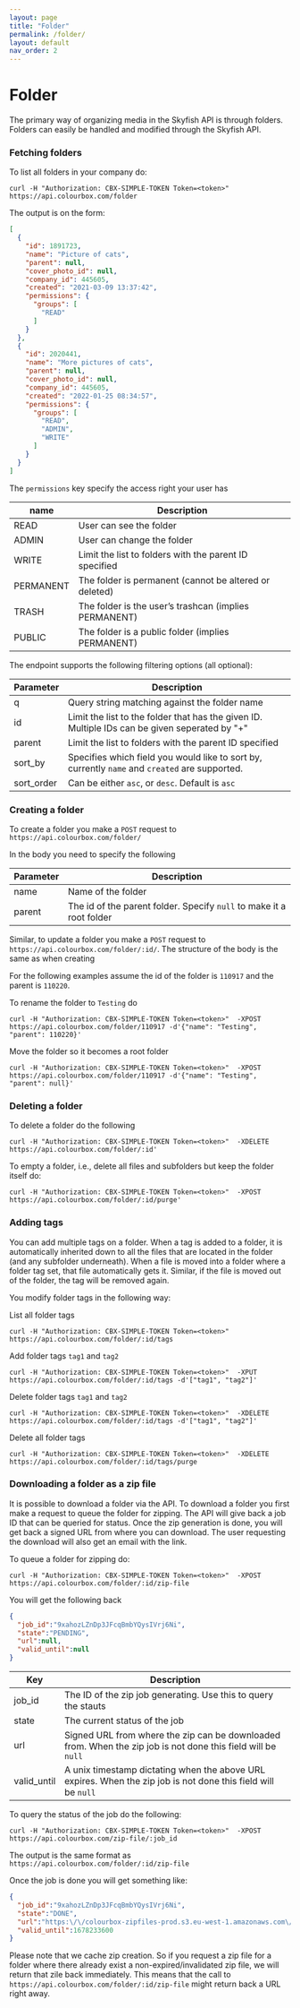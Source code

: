 ```yaml
---
layout: page
title: "Folder"
permalink: /folder/
layout: default
nav_order: 2
---
```


# Folder
The primary way of organizing media in the Skyfish API is through folders. Folders can easily be handled and modified through the Skyfish API.


### Fetching folders
To list all folders in your company do:
```
curl -H "Authorization: CBX-SIMPLE-TOKEN Token=<token>" https://api.colourbox.com/folder
```
The output is on the form:
```json
[
  {
    "id": 1891723,
    "name": "Picture of cats",
    "parent": null,
    "cover_photo_id": null,
    "company_id": 445605,
    "created": "2021-03-09 13:37:42",
    "permissions": {
      "groups": [
        "READ"
      ]
    }
  },
  {
    "id": 2020441,
    "name": "More pictures of cats",
    "parent": null,
    "cover_photo_id": null,
    "company_id": 445605,
    "created": "2022-01-25 08:34:57",
    "permissions": {
      "groups": [
        "READ",
        "ADMIN",
        "WRITE"
      ]
    }
  }
]  
```

The `permissions` key specify the access right your user has

| name        | Description         
| ------------- |-------------
| READ    | User can see the folder
| ADMIN    | User can change the folder
| WRITE    | Limit the list to folders with the parent ID specified
| PERMANENT    | The folder is permanent (cannot be altered or deleted)
| TRASH    | 	The folder is the user’s trashcan (implies PERMANENT)
| PUBLIC | 	The folder is a public folder (implies PERMANENT)



The endpoint supports the following filtering options (all optional):

| Parameter        | Description         
| ------------- |-------------
| q    | Query string matching against the folder name 
| id    | Limit the list to the folder that has the given ID. Multiple IDs can be given seperated by "+"
| parent    | Limit the list to folders with the parent ID specified
| sort_by    | Specifies which field you would like to sort by, currently `name` and `created` are supported.
| sort_order    | Can be either `asc`, or `desc`. Default is `asc`


### Creating a folder
To create a folder you make a `POST` request to `https://api.colourbox.com/folder/`

In the body you need to specify the following

| Parameter        | Description         
| ------------- |-------------
| name    | Name of the folder
| parent    | The id of the parent folder. Specify `null` to make it a root folder


Similar, to update a folder you make a `POST` request to `https://api.colourbox.com/folder/:id/`. The structure of the body is the same as when creating


For the following examples assume the id of the folder is `110917` and the parent is `110220`. 

To rename the folder to `Testing` do
```
curl -H "Authorization: CBX-SIMPLE-TOKEN Token=<token>"  -XPOST https://api.colourbox.com/folder/110917 -d'{"name": "Testing", "parent": 110220}'
```

Move the folder so it becomes a root folder
```
curl -H "Authorization: CBX-SIMPLE-TOKEN Token=<token>"  -XPOST https://api.colourbox.com/folder/110917 -d'{"name": "Testing", "parent": null}'
```

### Deleting a folder
To delete a folder do the following
```
curl -H "Authorization: CBX-SIMPLE-TOKEN Token=<token>"  -XDELETE https://api.colourbox.com/folder/:id'
```

To empty a folder, i.e., delete all files and subfolders but keep the folder itself do:
```
curl -H "Authorization: CBX-SIMPLE-TOKEN Token=<token>"  -XPOST https://api.colourbox.com/folder/:id/purge'
```



### Adding tags
You can add multiple tags on a folder. When a tag is added to a folder, it is automatically inherited down to all the files that are located in the folder (and any subfolder underneath). When a file is moved into a folder where a folder tag set, that file automatically gets it. Similar, if the file is moved out of the folder, the tag will be removed again. 

You modify folder tags in the following way:


List all folder tags
```
curl -H "Authorization: CBX-SIMPLE-TOKEN Token=<token>"  https://api.colourbox.com/folder/:id/tags
```

Add folder tags `tag1` and `tag2`
```
curl -H "Authorization: CBX-SIMPLE-TOKEN Token=<token>"  -XPUT https://api.colourbox.com/folder/:id/tags -d'["tag1", "tag2"]'
```

Delete folder tags `tag1` and `tag2`
```
curl -H "Authorization: CBX-SIMPLE-TOKEN Token=<token>"  -XDELETE https://api.colourbox.com/folder/:id/tags -d'["tag1", "tag2"]'
```

Delete all folder tags
```
curl -H "Authorization: CBX-SIMPLE-TOKEN Token=<token>"  -XDELETE https://api.colourbox.com/folder/:id/tags/purge
```

### Downloading a folder as a zip file
It is possible to download a folder via the API. To download a folder you first make a request to queue the folder for zipping. The API will give back a job ID that can be queried for status. Once the zip generation is done, you will get back a signed URL from where you can download. The user requesting the download will also get an email with the link. 

To queue a folder for zipping do:
```
curl -H "Authorization: CBX-SIMPLE-TOKEN Token=<token>"  -XPOST https://api.colourbox.com/folder/:id/zip-file
```

You will get the following back
```json
{
  "job_id":"9xahozLZnDp3JFcqBmbYQysIVrj6Ni",
  "state":"PENDING",
  "url":null,
  "valid_until":null
}
```

| Key        | Description         
| ------------- |-------------
| job_id    | The ID of the zip job generating. Use this to query the stauts
| state    | The current status of the job
| url    | Signed URL from where the zip can be downloaded from. When the zip job is not done this field will be `null`
| valid_until    | A unix timestamp dictating when the above URL expires. When the zip job is not done this field will be `null`

To query the status of the job do the following:
```
curl -H "Authorization: CBX-SIMPLE-TOKEN Token=<token>"  -XPOST https://api.colourbox.com/zip-file/:job_id
```

The output is the same format as ```https://api.colourbox.com/folder/:id/zip-file```

Once the job is done you will get something like:
```json
{
  "job_id":"9xahozLZnDp3JFcqBmbYQysIVrj6Ni",
  "state":"DONE",
  "url":"https:\/\/colourbox-zipfiles-prod.s3.eu-west-1.amazonaws.com\/tmp6yjgtuus.zip?.....",
  "valid_until":1678233600
}
```

Please note that we cache zip creation. So if you request a zip file  for a folder where there already exist a non-expired/invalidated zip file, we will return that zile back immediately. This means that the call to `https://api.colourbox.com/folder/:id/zip-file` might return back a URL right away. 
